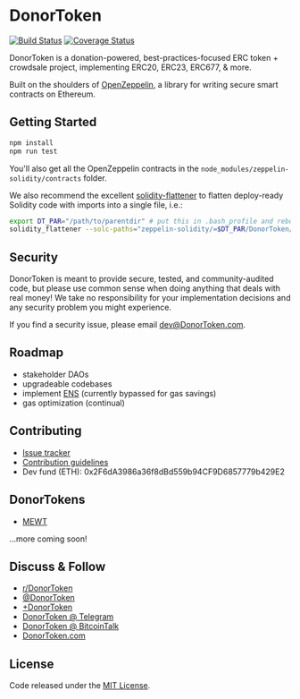 # DonorToken
[![Build Status](https://img.shields.io/travis/DonorToken/DonorToken.svg?branch=master&style=flat-square)](https://travis-ci.org/DonorToken/DonorToken)
[![Coverage Status](https://coveralls.io/repos/github/DonorToken/DonorToken/badge.svg?branch=master)](https://coveralls.io/github/DonorToken/DonorToken?branch=master)

DonorToken is a donation-powered, best-practices-focused ERC token + crowdsale project, implementing ERC20, ERC23, ERC677, & more.

Built on the shoulders of [OpenZeppelin](https://github.com/OpenZeppelin/zeppelin-solidity), a library for writing secure smart contracts on Ethereum.

## Getting Started
```sh
npm install
npm run test
```

You'll also get all the OpenZeppelin contracts in the `node_modules/zeppelin-solidity/contracts` folder.

We also recommend the excellent [solidity-flattener](https://github.com/BlockCatIO/solidity-flattener) to flatten deploy-ready Solidity code with imports into a single file, i.e.:
```sh
export DT_PAR="/path/to/parentdir" # put this in .bash_profile and reboot terminal
solidity_flattener --solc-paths="zeppelin-solidity/=$DT_PAR/DonorToken/node_modules/zeppelin-solidity/" --output flattened/flat-YOURFILE.sol contracts/YOURFILE.sol
```


## Security
DonorToken is meant to provide secure, tested, and community-audited code, but please use common sense when doing anything that deals with real money! We take no responsibility for your implementation decisions and any security problem you might experience.

If you find a security issue, please email [dev@DonorToken.com](mailto:dev@DonorToken.com).

## Roadmap
- stakeholder DAOs
- upgradeable codebases
- implement [ENS](https://github.com/ethereum/ens) (currently bypassed for gas savings)
- gas optimization (continual)

## Contributing
- [Issue tracker](https://github.com/DonorToken/DonorToken/issues)
- [Contribution guidelines](CONTRIBUTING.md)
- Dev fund (ETH): 0x2F6dA3986a36f8dBd559b94CF9D6857779b429E2

## DonorTokens
- [MEWT](https://github.com/DonorToken/MEWT)

...more coming soon!

## Discuss & Follow
- [r/DonorToken](https://www.reddit.com/r/DonorToken)
- [@DonorToken](https://twitter.com/DonorToken)
- [+DonorToken](https://www.facebook.com/DonorTokens)
- [DonorToken @ Telegram](https://t.me/DonorTokens)
- [DonorToken @ BitcoinTalk](http://bitcointalk.DonorToken.com)
- [DonorToken.com](http://DonorToken.com)


## License
Code released under the [MIT License](LICENSE).
